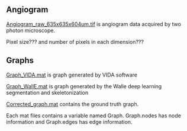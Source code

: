 ## Angiogram

[Angiogram_raw_635x635x604um.tif](https://drive.google.com/a/bu.edu/file/d/1vrB9ASvHCF-kcrRlnBRF0QnDi7KHqY8X/view?usp=sharing) is angiogram data acquired by two photon microscope.

Pixel size??? and number of pixels in each dimension???


## Graphs

[Graph_VIDA.mat](https://drive.google.com/a/bu.edu/file/d/1-lgOJvdkZzEBcfY0jBfH8Fh14wcpaf1D/view?usp=sharing) is graph generated by VIDA software

[Graph_WallE.mat](https://drive.google.com/a/bu.edu/file/d/1SvtsH8-TAIhsW5NbOraTUjHRRxEYRAFu/view?usp=sharing) is graph generated by the Walle deep learning segmentation and skeletonization

[Corrected_graph.mat](https://drive.google.com/a/bu.edu/file/d/1Q2XDsbJqi-itkO1Iep8dGSZeSH4Uay8B/view?usp=sharing) contains 
the ground truth graph.

Each mat files contains a variable named Graph. 
Graph.nodes has node information and Graph.edges has edge information.


